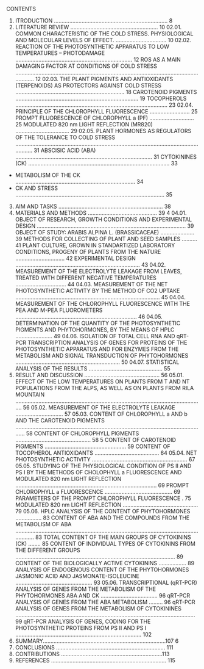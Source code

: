 CONTENTS
01. ITRODUCTION .......................................................................... 8
02. LITERATURE REVIEW ......................................................... 10
02.01. COMMON CHARACTERISTIC OF THE COLD STRESS. PHYSIOLOGICAL AND MOLECULAR LEVELS OF EFFECT. ................................. 10
02.02. REACTION OF THE PHOTOSYNTHETIC APPARATUS TO LOW TEMPERATURES – PHOTODAMAGE ............................................................................ 12
ROS AS A MAIN DAMAGING FACTOR AT CONDITIONS OF COLD STRESS ................................................................................................................................... 12
02.03. THE PLANT PIGMENTS AND ANTIOXIDANTS (TERPENOIDS) AS PROTECTORS AGAINST COLD STRESS ....................................................................... 18
CAROTENOID PIGMENTS ................................................................................ 19
TOCOPHEROLS ................................................................................................... 23
02.04. PRINCIPLE OF THE CHLOROPHYLL FLUORESCENCE .......................... 25
PROMPT FLUORESCENCE OF CHLOROPHYLL a (PF) ............................. 25
MODULATED 820 nm LIGHT REFLECTION (MR820) ................................... 29
02.05. PLANT HORMONES AS REGULATORS OF THE TOLERANCE TO COLD STRESS .................................................................................................................................. 31
ABSCISIC ACID (ABA) ......................................................................................... 31
CYTOKININES (CK) ............................................................................................ 33
- METABOLISM OF THE CK .............................................................................. 34
- CK AND STRESS ................................................................................................. 35
03. AIM AND TASKS .................................................................... 38
04. MATERIALS AND METHODS ............................................. 39
4
04.01. OBJECT OF RESEARCH, GROWTH CONDITIONS AND EXPERIMENTAL DESIGN ................................................................................................. 39
OBJECT OF STUDY: ARABIS ALPINA L. (BRASSICACEAE) ...................... 39
METHODS FOR COLLECTING OF PLANT AND SEED SAMPLES .......... 41
PLANT CULTURE, GROWN IN STANDARTIZED LABORATORY CONDITIONS, PROGENY OF PLANTS FROM THE NATURE ................................ 42
ЕXPERIMENTAL DESIGN ................................................................................. 43
04.02. MEASUREMENT OF THE ELECTROLYTE LEAKAGE FROM LEAVES, TREATED WITH DIFFERENT NEGATIVE TEMPERATURES ................................. 44
04.03. MEASUREMENT OF THE NET PHOTOSYNTHETIC ACTIVITY BY THE METHOD OF СО2 UPTAKE .............................................................................................. 45
04.04. MEASUREMENT OF THE CHLOROPHYLL FLUORESCENCE WITH THE PEA AND M-PEA FLUOROMETERS ............................................................................... 46
04.05. DETERMINATION OF THE QUANTITY OF THE PHOTOSYNTHETIC PIGMENTS AND PHYTOHORMONES, BY THE MEANS OF HPLC ........................ 49
04.06. ISOLATION OF TOTAL CELL RNA AND qRT-PCR TRANSCRIPTION ANALYSIS OF GENES FOR PROTEINS OF THE PHOTOSYNTHETIC APPARATUS AND FOR ENZYMES FROM THE METABOLISM AND SIGNAL TRANSDUCTION OF PHYTOHORMONES .................................................................... 50
04.07. STATISTICAL ANALYSIS OF THE RESULTS ................................................ 55
05. RESULT AND DISCUSSION ................................................. 56
05.01. EFFECT OF THE LOW TEMPERATURES ON PLANTS FROM T AND NT POPULATIONS FROM THE ALPS, AS WELL AS ON PLANTS FROM RILA MOUNTAIN ........................................................................................................................... 56
05.02. MEASUREMENT OF THE ELECTROLYTE LEAKAGE ............................... 57
05.03. CONTENT OF CHLOROPHYLL a AND b AND THE CAROTENOID PIGMENTS ............................................................................................................................. 58
CONTENT OF CHLOROPHYLL PIGMENTS ................................................. 58
5
CONTENT OF CAROTENOID PIGMENTS ..................................................... 59
CONTENT OF TOCOPHEROL ANTIOXIDANTS .......................................... 64
05.04. NET PHOTOSYNTHETIC ACTIVITY .............................................................. 67
05.05. STUDYING OF THE PHYSIOLOGICAL CONDITION OF PS II AND PS I BY THE METHODS OF CHOLOPHYLL a FLUORESCENCE AND MODULATED 820 nm LIGHT REFLECTION ............................................................................................ 69
PROMPT CHLOROPHYLL a FLUORESCENCE ............................................ 69
PARAMETERS OF THE PROMPT CHLOROPHYLL FLUORESCENCE . 75
MODULATED 820 nm LIGHT REFLECTION ................................................. 79
05.06. HPLC ANALYSIS OF THE CONTENT OF PHYTOHORMONES ................. 83
CONTENT OF ABA AND THE COMPOUNDS FROM THE METABOLISM OF ABA ................................................................................................................................... 83
TOTAL CONTENT OF THE MAIN GROUPS OF CYTOKININS (CK) ........ 85
CONTENT OF INDIVIDUAL TYPES OF CYTOKININS FROM THE DIFFERENT GROUPS ........................................................................................................ 89
CONTENT OF THE BIOLOGICALLY ACTIVE CYTOKININS .................. 89
ANALYSIS OF ENDOGENOUS CONTENT OF THE PHYTOHORMONES JASMONIC ACID AND JASMONATE-ISOLEUCINE .................................................. 93
05.06. TRANSCRIPTIONAL (qRT-PCR) ANALYSIS OF GENES FROM THE METABOLISM OF THE PHYTOHORMONES ABA AND CK ..................................... 96
qRT-PCR ANALYSIS OF GENES FROM THE ABA METABOLISM ......... 96
qRT-PCR ANALYSIS OF GENES FROM THE METABOLISM OF CYTOKININES ..................................................................................................................... 99
qRT-PCR ANALYSIS OF GENES, CODING FOR THE PHOTOSYNTHETIC PROTEINS FROM PS II AND PS I .................................................................................. 102
06. SUMMARY................................................................................107
6
07. CONCLUSIONS ....................................................................... 111
08. CONTRIBUTIONS ..................................................................113
09. REFERENCES ........................................................................... 115
